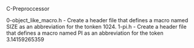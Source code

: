 C-Preproccessor

0-object_like_macro.h - Create a header file that defines a macro named SIZE as an abbreviation for the tonken 1024.
1-pi.h - Create a header file that defines a macro named PI as an abbreviation for the token 3.14159265359

